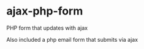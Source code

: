 ajax-php-form
=============

PHP form that updates with ajax

Also included a php email form that submits via ajax
